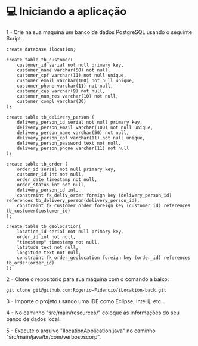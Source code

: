 # 💻 Iniciando a aplicação

1 - Crie na sua maquina um banco de dados PostgreSQL usando o seguinte Script
```
create database ilocation;

create table tb_customer(
	customer_id serial not null primary key,
  	customer_name varchar(50) not null,
  	customer_cpf varchar(11) not null unique,
  	customer_email varchar(100) not null unique,
  	customer_phone varchar(11) not null,
  	customer_cep varchar(9) not null,
  	customer_num_res varchar(10) not null,
  	customer_compl varchar(30)
);

create table tb_delivery_person (
	delivery_person_id serial not null primary key,
  	delivery_person_email varchar(100) not null unique,
  	delivery_person_name varchar(50) not null,
  	delivery_person_cpf varchar(11) not null unique,
  	delivery_person_password text not null,
    delivery_person_phone varchar(11) not null
);

create table tb_order (
	order_id serial not null primary key,
  	customer_id int not null,
  	order_date timestamp not null,
  	order_status int not null,
  	delivery_person_id int,
  	constraint fk_deliv_order foreign key (delivery_person_id) references tb_delivery_person(delivery_person_id),
  	constraint fk_customer_order foreign key (customer_id) references tb_customer(customer_id)
);

create table tb_geolocation(
	location_id serial not null primary key,
  	order_id int not null,
  	"timestamp" timestamp not null,
  	latitude text not null,
  	longitude text not null,
  	constraint fk_order_geolocation foreign key (order_id) references tb_order(order_id)
);
```

2 - Clone o repositório para sua máquina com o comando a baixo:
```
git clone git@github.com:Rogerio-Fidencio/iLocation-back.git
```

3 - Importe o projeto usando uma IDE como Eclipse, Intellij, etc...

4 - No caminho "src/main/resources/" coloque as informações do seu banco de dados local.

5 - Execute o  arquivo "IlocationApplication.java" no caminho "src/main/java/br/com/verbososcorp".
